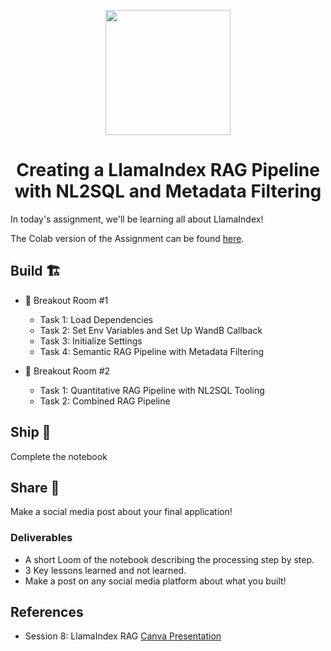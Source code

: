 

<p align = "center" draggable=”false” ><img src="https://github.com/AI-Maker-Space/LLM-Dev-101/assets/37101144/d1343317-fa2f-41e1-8af1-1dbb18399719" 
     width="200px"
     height="auto"/>
</p>

## <h1 align="center" id="heading">Creating a LlamaIndex RAG Pipeline with NL2SQL and Metadata Filtering</h1>

In today's assignment, we'll be learning all about LlamaIndex!

The Colab version of the Assignment can be found [here](https://colab.research.google.com/drive/1ZdEKHR3jL_1qeSfCz_F9mlXtpncyWDHo?usp=sharing).

## Build 🏗️

- 🤝 Breakout Room #1
  - Task 1: Load Dependencies
  - Task 2: Set Env Variables and Set Up WandB Callback
  - Task 3: Initialize Settings
  - Task 4: Semantic RAG Pipeline with Metadata Filtering
  
- 🤝 Breakout Room #2
  - Task 1: Quantitative RAG Pipeline with NL2SQL Tooling
  - Task 2: Combined RAG Pipeline

## Ship 🚢

Complete the notebook

## Share 🚀

Make a social media post about your final application!

### Deliverables
- A short Loom of the notebook describing the processing step by step.
- 3 Key lessons learned and not learned.
- Make a post on any social media platform about what you built!

## References

- Session 8: LlamaIndex RAG [Canva Presentation](https://www.canva.com/design/DAGDdWMsoAA/7QcKYvzt8jKCmGFVFmsVbA/view)
